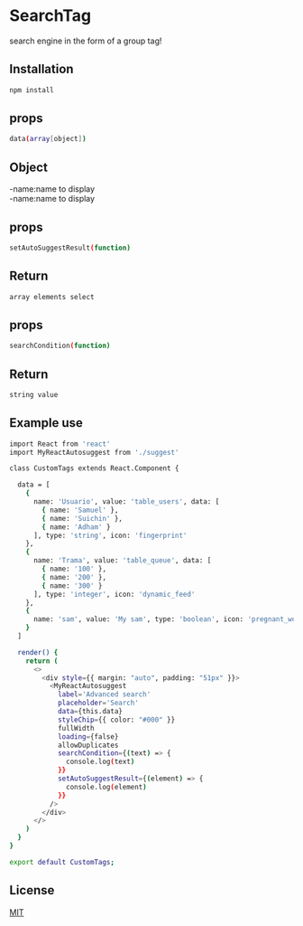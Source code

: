 # SearchTag

search engine in the form of a group tag!

## Installation
```bash
npm install
```
## props
```bash
data(array[object])
```
## Object
-name:name to display <br/>
-name:name to display <br/>

## props
```bash
setAutoSuggestResult(function)
```

## Return
```bash
array elements select
```

## props
```bash
searchCondition(function)
```

## Return
```bash
string value
```

## Example use
```bash
import React from 'react'
import MyReactAutosuggest from './suggest'

class CustomTags extends React.Component {

  data = [
    {
      name: 'Usuario', value: 'table_users', data: [
        { name: 'Samuel' },
        { name: 'Suichin' },
        { name: 'Adham' }
      ], type: 'string', icon: 'fingerprint'
    },
    {
      name: 'Trama', value: 'table_queue', data: [
        { name: '100' },
        { name: '200' },
        { name: '300' }
      ], type: 'integer', icon: 'dynamic_feed'
    },
    {
      name: 'sam', value: 'My sam', type: 'boolean', icon: 'pregnant_woman'
    }
  ]

  render() {
    return (
      <>
        <div style={{ margin: "auto", padding: "51px" }}>
          <MyReactAutosuggest
            label='Advanced search'
            placeholder='Search'
            data={this.data}
            styleChip={{ color: "#000" }}
            fullWidth
            loading={false}
            allowDuplicates
            searchCondition={(text) => {
              console.log(text)
            }}
            setAutoSuggestResult={(element) => {
              console.log(element)
            }}
          />
        </div>
      </>
    )
  }
}

export default CustomTags;
```


## License
[MIT](https://choosealicense.com/licenses/mit/)